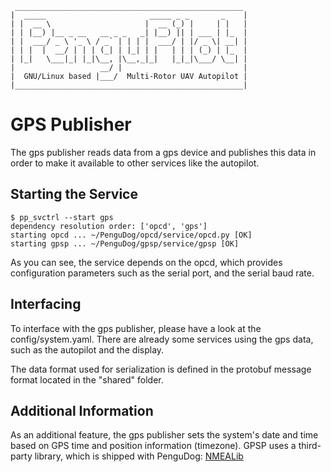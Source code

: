      ___________________________________________________
    |  _____                       _____ _ _       _    |
    | |  __ \                     |  __ (_) |     | |   |
    | | |__) |__ _ __   __ _ _   _| |__) || | ___ | |_  |
    | |  ___/ _ \ '_ \ / _` | | | |  ___/ | |/ _ \| __| |
    | | |  |  __/ | | | (_| | |_| | |   | | | (_) | |_  |
    | |_|   \___|_| |_|\__, |\__,_|_|   |_|_|\___/ \__| |
    |                   __/ |                           |
    |  GNU/Linux based |___/  Multi-Rotor UAV Autopilot |
    |___________________________________________________|


GPS Publisher
=============

The gps publisher reads data from a gps device and publishes
this data in order to make it available to other services like the autopilot.

Starting the Service
--------------------

    $ pp_svctrl --start gps
    dependency resolution order: ['opcd', 'gps']
    starting opcd ... ~/PenguDog/opcd/service/opcd.py [OK]
    starting gpsp ... ~/PenguDog/gpsp/service/gpsp [OK]

As you can see, the service depends on the opcd, which provides configuration parameters such as the serial port, and the serial baud rate.

Interfacing
-----------

To interface with the gps publisher, please have a look at the config/system.yaml. There are already some services using the gps data, such as the autopilot and the display.

The data format used for serialization is defined in the protobuf message
format located in the "shared" folder.

Additional Information
----------------------

As an additional feature, the gps publisher sets the system's date and time based on GPS time and position information (timezone).
GPSP uses a third-party library, which is shipped with PenguDog:
[NMEALib](https://github.com/AHR-Project/nmealib)

